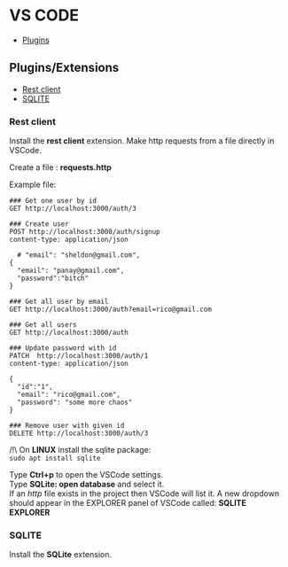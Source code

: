 # VS CODE

- [Plugins](#pluginsextensions)

## Plugins/Extensions

- [Rest client](#rest-client)
- [SQLITE](#sqlite)

### Rest client

Install the **rest client** extension.
Make http requests from a file directly in VSCode.  

Create a file : **requests.http**

Example file:

```text
### Get one user by id
GET http://localhost:3000/auth/3

### Create user
POST http://localhost:3000/auth/signup
content-type: application/json

  # "email": "sheldon@gmail.com",
{
  "email": "panay@gmail.com",
  "password":"bitch"
}

### Get all user by email
GET http://localhost:3000/auth?email=rico@gmail.com 

### Get all users
GET http://localhost:3000/auth

### Update password with id
PATCH  http://localhost:3000/auth/1
content-type: application/json

{
  "id":"1",
  "email": "rico@gmail.com",
  "password": "some more chaos"
}

### Remove user with given id
DELETE http://localhost:3000/auth/3
```

/!\ On **LINUX** install the sqlite package:  
`sudo apt install sqlite`

Type **Ctrl+p** to open the VSCode settings.  
Type **SQLite: open database** and select it.  
If an _http_ file exists in the project then VSCode will list it.
A new dropdown should appear in the EXPLORER panel of VSCode called: **SQLITE EXPLORER**

### SQLITE

Install the **SQLite** extension.
